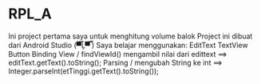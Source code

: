 # RPL_A
Ini project pertama saya untuk menghitung volume balok 
Project ini dibuat dari Android Studio (▀̿Ĺ̯▀̿ ̿)
Saya belajar menggunakan:
EditText
TextView
Button
Binding View / findViewId()
mengambil nilai dari edittext ==> editText.getText().toString();
Parsing / mengubah String ke int ==> Integer.parseInt(etTinggi.getText().toString());

